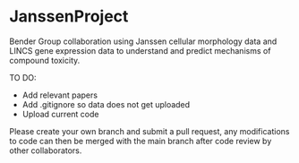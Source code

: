 # JanssenProject
Bender Group collaboration using Janssen cellular morphology data and LINCS gene expression data to understand and predict mechanisms of compound toxicity.  

TO DO:
* Add relevant papers
* Add .gitignore so data does not get uploaded
* Upload current code

Please create your own branch and submit a pull request, any modifications to code can then be merged with the main branch after code review by other collaborators.
